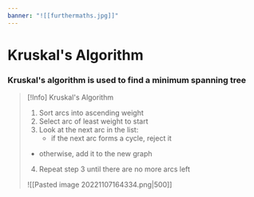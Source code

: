```yaml
---
banner: "![[furthermaths.jpg]]"
---
```

# Kruskal's Algorithm

### Kruskal's algorithm is used to find a minimum spanning tree

> [!Info] Kruskal's Algorithm
> 1. Sort arcs into ascending weight
> 2. Select arc of least weight to start
> 3. Look at the next arc in the list:
>     - if the next arc forms a cycle, reject it
> 	- otherwise, add it to the new graph
> 4. Repeat step 3 until there are no more arcs left
>    
>    
> ![[Pasted image 20221107164334.png|500]]

